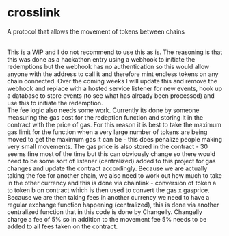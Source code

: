 # crosslink
A protocol that allows the movement of tokens between chains

<br>
This is a WIP and I do not recommend to use this as is. The reasoning is that this was done as a hackathon entry using a webhook to initiate the redemptions but the webhook has no authentication so this would allow anyone with the address to call it and therefore mint endless tokens on any chain connected. Over the coming weeks I will update this and remove the webhook and replace with a hosted service listener for new events, hook up a database to store events (to see what has already been processed) and use this to initiate the redemption.

<br>
The fee logic also needs some work. Currently its done by someone measuring the gas cost for the redeption function and storing it in the contract with the price of gas. For this reason it is best to take the maximum gas limit for the function when a very large number of tokens are being moved to get the maximum gas it can be - this does penalize people making very small movements. The gas price is also stored in the contract - 30 seems fine most of the time but this can obviously change so there would need to be some sort of listener (centralized) added to this project for gas changes and update the contract accordingly. Because we are actually taking the fee for another chain, we also need to work out how much to take in the other currency and this is done via chainlink - conversion of token a to token b on contract which is then used to convert the gas x gasprice. Because we are then taking fees in another currency we need to have a regular exchange function happening (centralized), this is done via another centralized function that in this code is done by Changelly. Changelly charge a fee of 5% so in addition to the movement fee 5% needs to be added to all fees taken on the contract.

